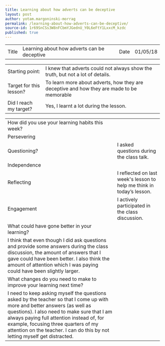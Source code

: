 ```yaml
---
title: Learning about how adverts can be deceptive
layout: post
author: yotam.margoninski-morrag
permalink: /learning-about-how-adverts-can-be-deceptive/
source-id: 1r69SnCSs3W8nFCbmYJGednU_Y0L6eFtY1LxxcM_kzdc
published: true
---
```

<table>
  <tr>
    <td>Title</td>
    <td>Learning about how adverts can be deceptive</td>
    <td>Date</td>
    <td>01/05/18</td>
  </tr>
</table>


<table>
  <tr>
    <td>Starting point:</td>
    <td>I knew that adverts could not always show the truth, but not a lot of details.</td>
  </tr>
  <tr>
    <td>Target for this lesson?</td>
    <td>To learn more about adverts, how they are deceptive and how they are made to be memorable</td>
  </tr>
  <tr>
    <td>Did I reach my target? </td>
    <td>Yes, I learnt a lot during the lesson.</td>
  </tr>
</table>


<table>
  <tr>
    <td>How did you use your learning habits this week?</td>
    <td></td>
  </tr>
  <tr>
    <td>Persevering</td>
    <td></td>
  </tr>
  <tr>
    <td>Questioning?</td>
    <td>I asked questions during the class talk.</td>
  </tr>
  <tr>
    <td>Independence</td>
    <td></td>
  </tr>
  <tr>
    <td>Reflecting</td>
    <td>I reflected on last week's lesson to help me think in today’s lesson.</td>
  </tr>
  <tr>
    <td>Engagement</td>
    <td>I actively participated in the class discussion.</td>
  </tr>
  <tr>
    <td>What could have gone better in your learning?</td>
    <td></td>
  </tr>
  <tr>
    <td>I think that even though I did ask questions and provide some answers during the class  discussion, the amount of answers that I gave could have been better. I also think the amount of attention which I was paying could have been slightly larger.</td>
    <td></td>
  </tr>
  <tr>
    <td>What changes do you need to make to improve your learning next time?</td>
    <td></td>
  </tr>
  <tr>
    <td>I need to keep asking myself the questions asked by the teacher so that I come up with more and better answers (as well as questions). I also need to make sure that I am always paying full attention instead of, for example, focusing three quarters of my attention on the teacher. I can do this by not letting myself get distracted.</td>
    <td></td>
  </tr>
</table>


